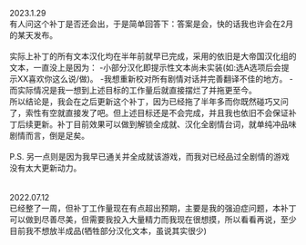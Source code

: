 2023.1.29
<br>有人问这个补丁是否还会出，于是简单回答下：答案是会，快的话我也许会在2月的某天发布。
<br>
<br>实际上补丁的所有文本汉化均在半年前就早已完成，采用的依旧是大帝国汉化组的文本，一直没上是因为：
-小部分汉化即提示性文本尚未实装(如:选A选项后会提示XX喜欢你这么说/做)。
-我想重新校对所有剧情对话并完善翻译不佳的地方。
-而实际情况是我一想到上述目标的工作量后就直接摆烂了并拖更至今。
<br>所以结论是，我会在之后更新这个补丁，因为已经拖了半年多而你既然碰巧又问了，索性有空就直接发了吧。但上述目标还是不会完成，并且我也依旧不会保证补丁后续更新。补丁目前效果可以做到解锁全成就、汉化全剧情台词，就单纯冲品味剧情而言，倒是足矣。
<br>
<br>P.S. 另一点则是因为我早已通关并全成就该游戏，而我对已经品过全剧情的游戏没有太大更新动力。
<br>
<br>
<br>2022.07.12
<br>已经整了一周，但补丁工作量现在有点超出预期，主要是我的强迫症问题，本补丁可以做到尽善尽美，但需要我投入大量精力而我现在很想摸，所以看看再说，至少目前我不想放半成品(牺牲部分汉化文本，虽说其实很少)
